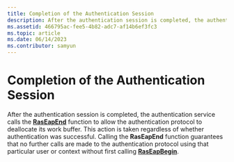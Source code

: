 ```yaml
---
title: Completion of the Authentication Session
description: After the authentication session is completed, the authentication service calls the RasEapEnd function to allow the authentication protocol to deallocate its work buffer.
ms.assetid: 466795ac-fee5-4b82-adc7-af14b6ef3fc3
ms.topic: article
ms.date: 06/14/2023
ms.contributor: samyun
---
```


# Completion of the Authentication Session

After the authentication session is completed, the authentication service calls the [**RasEapEnd**](/previous-versions/windows/desktop/legacy/aa363521(v=vs.85)) function to allow the authentication protocol to deallocate its work buffer. This action is taken regardless of whether authentication was successful. Calling the **RasEapEnd** function guarantees that no further calls are made to the authentication protocol using that particular user or context without first calling [**RasEapBegin**](/previous-versions/windows/desktop/legacy/aa363520(v=vs.85)).

